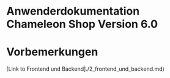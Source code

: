 Anwenderdokumentation Chameleon Shop Version 6.0
=======


# Vorbemerkungen

[Link to Frontend und Backend]./2_frontend_und_backend.md)

